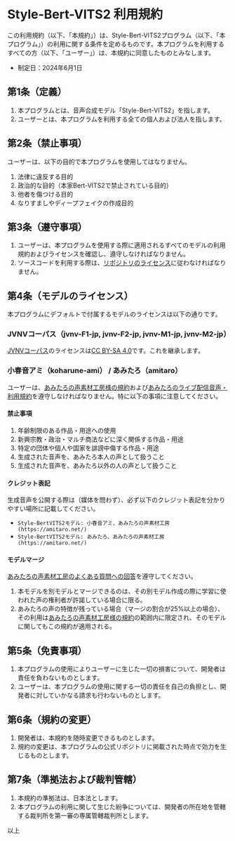 # Style-Bert-VITS2 利用規約
<!-- これ、プログラムと定義してもいいのだろうか。 -->
この利用規約（以下、「本規約」）は、Style-Bert-VITS2プログラム（以下、「本プログラム」）の利用に関する条件を定めるものです。本プログラムを利用するすべての方（以下、「ユーザー」）は、本規約に同意したものとみなします。

- 制定日：2024年6月1日

## 第1条（定義）

1. 本プログラムとは、音声合成モデル「Style-Bert-VITS2」を指します。
2. ユーザーとは、本プログラムを利用する全ての個人および法人を指します。

## 第2条（禁止事項）

ユーザーは、以下の目的で本プログラムを使用してはなりません。

1. 法律に違反する目的
2. 政治的な目的（本家Bert-VITS2で禁止されている目的）
3. 他者を傷つける目的
4. なりすましやディープフェイクの作成目的

## 第3条（遵守事項）

1. ユーザーは、本プログラムを使用する際に適用されるすべてのモデルの利用規約およびライセンスを確認し、遵守しなければなりません。
2. ソースコードを利用する際は、[リポジトリのライセンス](https://github.com/litagin02/Style-Bert-VITS2#license)に従わなければなりません。

## 第4条（モデルのライセンス）

本プログラムにデフォルトで付属するモデルのライセンスは以下の通りです。

### JVNVコーパス（jvnv-F1-jp, jvnv-F2-jp, jvnv-M1-jp, jvnv-M2-jp）

[JVNVコーパス](https://sites.google.com/site/shinnosuketakamichi/research-topics/jvnv_corpus)のライセンスは[CC BY-SA 4.0](https://creativecommons.org/licenses/by-sa/4.0/deed.ja)です。これを継承します。

### 小春音アミ（koharune-ami） / あみたろ（amitaro）

ユーザーは、[あみたろの声素材工房様の規約](https://amitaro.net/voice/voice_rule/)および[あみたろのライブ配信音声・利用規約](https://amitaro.net/voice/livevoice/#index_id6)を遵守しなければなりません。特に以下の事項に注意してください。

#### 禁止事項

1. 年齢制限のある作品・用途への使用
2. 新興宗教・政治・マルチ商法などに深く関係する作品・用途
3. 特定の団体や個人や国家を誹謗中傷する作品・用途
4. 生成された音声を、あみたろ本人の声として扱うこと
5. 生成された音声を、あみたろ以外の人の声として扱うこと

#### クレジット表記

生成音声を公開する際は（媒体を問わず）、必ず以下のクレジット表記を分かりやすい場所に記載してください。
- `Style-BertVITS2モデル: 小春音アミ、あみたろの声素材工房 (https://amitaro.net/)`
- `Style-BertVITS2モデル: あみたろ、あみたろの声素材工房 (https://amitaro.net/)`

#### モデルマージ

[あみたろの声素材工房のよくある質問への回答](https://amitaro.net/voice/faq/#index_id17)を遵守してください。
1. 本モデルを別モデルとマージできるのは、その別モデル作成の際に学習に使われた声の権利者が許諾している場合に限る。
2. あみたろの声の特徴が残っている場合（マージの割合が25%以上の場合）、その利用は[あみたろの声素材工房様の規約](https://amitaro.net/voice/voice_rule/)の範囲内に限定され、そのモデルに関してもこの規約が適用される。

## 第5条（免責事項）

1. 本プログラムの使用によりユーザーに生じた一切の損害について、開発者は責任を負わないものとします。
2. ユーザーは、本プログラムの使用に関する一切の責任を自己の負担とし、開発者に対していかなる請求も行わないものとします。

## 第6条（規約の変更）

1. 開発者は、本規約を随時変更できるものとします。
2. 規約の変更は、本プログラムの公式リポジトリに掲載された時点で効力を生じるものとします。

## 第7条（準拠法および裁判管轄）

1. 本規約の準拠法は、日本法とします。
2. 本プログラムの利用に関して生じた紛争については、開発者の所在地を管轄する裁判所を第一審の専属管轄裁判所とします。

<!-- 追加で記載すべき情報があればここに記入してください -->

以上
